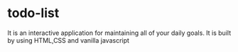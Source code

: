 # todo-list
It is an interactive application for maintaining all of your daily goals.
It is built by using HTML,CSS and vanilla javascript 
